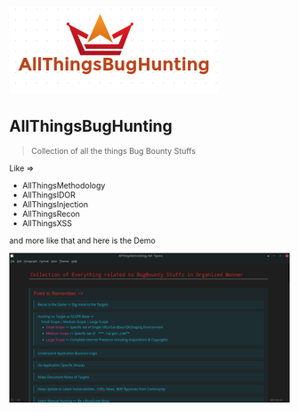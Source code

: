 ![logo](AllThingsBugHunting.png)

# AllThingsBugHunting

> Collection of all  the things Bug Bounty Stuffs

Like =>

* AllThingsMethodology
* AllThingsIDOR
* AllThingsInjection
* AllThingsRecon
* AllThingsXSS


and more like that and here is the Demo

![demo](Demo.png)
